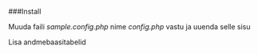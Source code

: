 
###Install

Muuda faili *sample.config.php* nime *config.php* vastu ja uuenda selle sisu

Lisa andmebaasitabelid 
